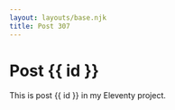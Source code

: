```yaml
---
layout: layouts/base.njk
title: Post 307
---
```


# Post {{ id }}

This is post {{ id }} in my Eleventy project.
